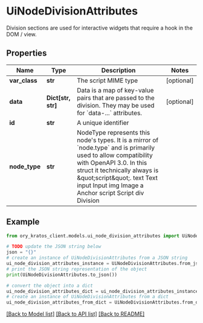 # UiNodeDivisionAttributes

Division sections are used for interactive widgets that require a hook in the DOM / view.

## Properties

Name | Type | Description | Notes
------------ | ------------- | ------------- | -------------
**var_class** | **str** | The script MIME type | [optional] 
**data** | **Dict[str, str]** | Data is a map of key-value pairs that are passed to the division.  They may be used for &#x60;data-...&#x60; attributes. | [optional] 
**id** | **str** | A unique identifier | 
**node_type** | **str** | NodeType represents this node&#39;s types. It is a mirror of &#x60;node.type&#x60; and is primarily used to allow compatibility with OpenAPI 3.0. In this struct it technically always is \&quot;script\&quot;. text Text input Input img Image a Anchor script Script div Division | 

## Example

```python
from ory_kratos_client.models.ui_node_division_attributes import UiNodeDivisionAttributes

# TODO update the JSON string below
json = "{}"
# create an instance of UiNodeDivisionAttributes from a JSON string
ui_node_division_attributes_instance = UiNodeDivisionAttributes.from_json(json)
# print the JSON string representation of the object
print(UiNodeDivisionAttributes.to_json())

# convert the object into a dict
ui_node_division_attributes_dict = ui_node_division_attributes_instance.to_dict()
# create an instance of UiNodeDivisionAttributes from a dict
ui_node_division_attributes_from_dict = UiNodeDivisionAttributes.from_dict(ui_node_division_attributes_dict)
```
[[Back to Model list]](../README.md#documentation-for-models) [[Back to API list]](../README.md#documentation-for-api-endpoints) [[Back to README]](../README.md)


